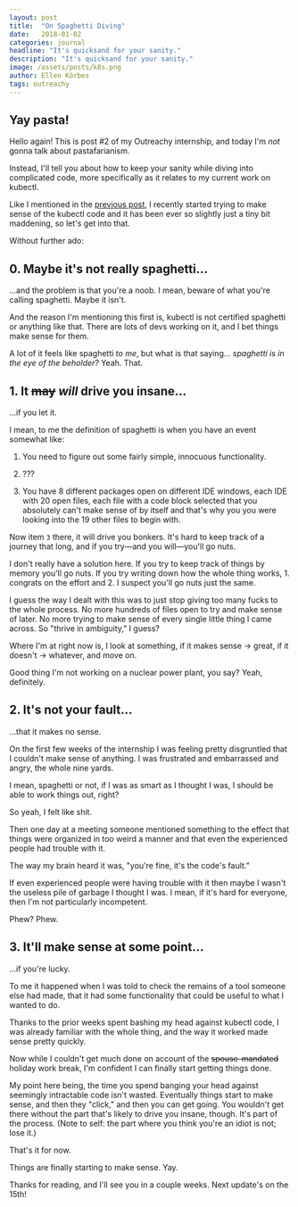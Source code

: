 ```yaml
---
layout: post
title:  "On Spaghetti Diving"
date:   2018-01-02
categories: journal
headline: "It's quicksand for your sanity."
description: "It's quicksand for your sanity."
image: /assets/posts/k8s.png
author: Ellen Körbes
tags: outreachy
---
```


## Yay pasta!

Hello again! This is post #2 of my Outreachy internship, and today I'm *not* gonna talk about pastafarianism.

Instead, I'll tell you about how to keep your sanity while diving into complicated code, more specifically as it relates to my current work on kubectl.

Like I mentioned in the [previous post](http://ellenkorbes.com/why-i-care-about-infrastructure/), I recently started trying to make sense of the kubectl code and it has been ever so slightly just a tiny bit maddening, so let's get into that.

Without further ado:

## 0. Maybe it's not really spaghetti...

...and the problem is that you're a noob. I mean, beware of what you're calling spaghetti. Maybe it isn't. 

And the reason I'm mentioning this first is, kubectl is not certified spaghetti or anything like that. There are lots of devs working on it, and I bet things make sense for them.

A lot of it feels like spaghetti *to me*, but what is that saying... *spaghetti is in the eye of the beholder?* Yeah. That.

## 1. It ~~may~~ *will* drive you insane...

...if you let it.

I mean, to me the definition of spaghetti is when you have an event somewhat like:

1. You need to figure out some fairly simple, innocuous functionality.

1. ???

1. You have 8 different packages open on different IDE windows, each IDE with 20 open files, each file with a code block selected that you absolutely can't make sense of by itself and that's why you you were looking into the 19 other files to begin with.

Now item `3` there, it will drive you bonkers. It's hard to keep track of a journey that long, and if you try—and you will—you'll go nuts.

I don't really have a solution here. If you try to keep track of things by memory you'll go nuts. If you try writing down how the whole thing works, 1. congrats on the effort and 2. I suspect you'll go nuts just the same.

I guess the way I dealt with this was to just stop giving too many fucks to the whole process. No more hundreds of files open to try and make sense of later. No more trying to make sense of every single little thing I came across. So "thrive in ambiguity," I guess?

Where I'm at right now is, I look at something, if it makes sense → great, if it doesn't → whatever, and move on.

Good thing I'm not working on a nuclear power plant, you say? Yeah, definitely.

## 2. It's not your fault...

...that it makes no sense.

On the first few weeks of the internship I was feeling pretty disgruntled that I couldn't make sense of anything. I was frustrated and embarrassed and angry, the whole nine yards.

I mean, spaghetti or not, if I was as smart as I thought I was, I should be able to work things out, right?

So yeah, I felt like shit.

Then one day at a meeting someone mentioned something to the effect that things were organized in too weird a manner and that even the experienced people had trouble with it.

The way my brain heard it was, "you're fine, it's the code's fault."

If even experienced people were having trouble with it then maybe I wasn't the useless pile of garbage I thought I was. I mean, if it's hard for everyone, then I'm not particularly incompetent.

Phew? Phew.

## 3. It'll make sense at some point...

...if you're lucky.

To me it happened when I was told to check the remains of a tool someone else had made, that it had some functionality that could be useful to what I wanted to do.

Thanks to the prior weeks spent bashing my head against kubectl code, I was already familiar with the whole thing, and the way it worked made sense pretty quickly.

Now while I couldn't get much done on account of the ~~spouse-mandated~~ holiday work break, I'm confident I can finally start getting things done.

My point here being, the time you spend banging your head against seemingly intractable code isn't wasted. Eventually things start to make sense, and then they "click," and then you can get going. You wouldn't get there without the part that's likely to drive you insane, though. It's part of the process. (Note to self: the part where you think you're an idiot is not; lose it.)

That's it for now.

Things are finally starting to make sense. Yay.

Thanks for reading, and I'll see you in a couple weeks. Next update's on the 15th!